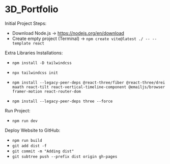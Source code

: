 # 3D_Portfolio

Initial Project Steps:

- Download Node.js -> https://nodejs.org/en/download
- Create empty project (Terminal) -> `npm create vite@latest ./ -- --template react`

Extra Libraries Installations:

- `npm install -D tailwindcss`
- `npx tailwindcss init`

- `npm install --legacy-peer-deps @react-three/fiber @react-three/drei maath react-tilt react-vertical-timeline-component @emailjs/browser framer-motion react-router-dom`
- `npm install --legacy-peer-deps three --force`

Run Project:

- `npm run dev`

Deploy Website to GitHub:

- `npm run build`
- `git add dist -f`
- `git commit -m "Adding dist"`
- `git subtree push --prefix dist origin gh-pages`
